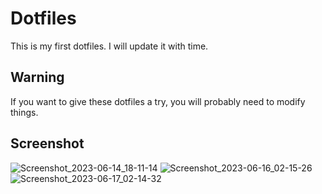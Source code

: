 # Dotfiles
This is my first dotfiles. I will update it with time.
## Warning
If you want to give these dotfiles a try, you will probably need to modify things.
## Screenshot
![Screenshot_2023-06-14_18-11-14](https://github.com/3xg3lin/Dotfiles/assets/73038148/6786852d-2278-40c7-8534-333034721328) ![Screenshot_2023-06-16_02-15-26](https://github.com/3xg3lin/dotfiles/assets/73038148/e179b358-590e-4268-82ab-999716cbb6c2) ![Screenshot_2023-06-17_02-14-32](https://github.com/3xg3lin/dotfiles/assets/73038148/0e927693-7efb-482e-9546-574c0c0468f8)
